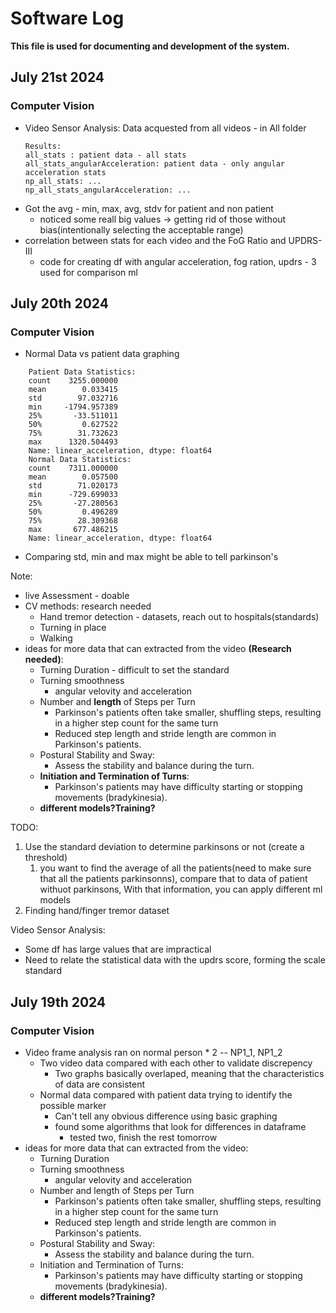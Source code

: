 # Software Log
**This file is used for documenting and development of the system.**

## July 21st 2024
### Computer Vision
* Video Sensor Analysis: Data acquested from all videos - in All folder
    ```
    Results:
    all_stats : patient data - all stats
    all_stats_angularAcceleration: patient data - only angular acceleration stats
    np_all_stats: ...
    np_all_stats_angularAcceleration: ...

    ```
* Got the avg - min, max, avg, stdv for patient and non patient
    * noticed some reall big values -> getting rid of those without bias(intentionally selecting the acceptable range)
* correlation between stats for each video and the FoG Ratio and UPDRS-III
    * code for creating df with angular acceleration, fog ration, updrs - 3 used for comparison ml

## July 20th 2024
### Computer Vision
* Normal Data vs patient data graphing
```
    Patient Data Statistics:
    count    3255.000000
    mean        0.033415
    std        97.032716
    min     -1794.957389
    25%       -33.511011
    50%         0.627522
    75%        31.732623
    max      1320.504493
    Name: linear_acceleration, dtype: float64
    Normal Data Statistics:
    count    7311.000000
    mean        0.057500
    std        71.020173
    min      -729.699033
    25%       -27.280563
    50%         0.496289
    75%        28.309368
    max       677.486215
    Name: linear_acceleration, dtype: float64
```
* Comparing std, min and max might be able to tell parkinson's

Note:
* live Assessment - doable
* CV methods: research needed
    * Hand tremor detection - datasets, reach out to hospitals(standards)
    * Turning in place
    * Walking 
* ideas for more data that can extracted from the video __(Research needed)__:
    - Turning Duration - difficult to set the standard
    - Turning smoothness
        - angular velovity and acceleration
    - Number and __length__ of Steps per Turn
        - Parkinson's patients often take smaller, shuffling steps, resulting in a higher step count for the same turn
        - Reduced step length and stride length are common in Parkinson's patients.
    - Postural Stability and Sway:
        - Assess the stability and balance during the turn.
    - __Initiation and Termination of Turns__:
        - Parkinson's patients may have difficulty starting or stopping movements (bradykinesia).
    * __different models?Training?__

TODO: 
1. Use the standard deviation to determine parkinsons or not (create a threshold)
    1. you want to find the average of all the patients(need to make sure that all the patients parkinsonns), compare that to data of patient withuot parkinsons, With that information, you can apply different ml models
2. Finding hand/finger tremor dataset

Video Sensor Analysis:
* Some df has large values that are impractical
* Need to relate the statistical data with the updrs score, forming the scale standard


## July 19th 2024
### Computer Vision  
* Video frame analysis ran on normal person * 2 -- NP1_1, NP1_2
    * Two video data compared with each other to validate discrepency 
        - Two graphs basically overlaped, meaning that the characteristics of data are consistent
    * Normal data compared with patient data trying to identify the possible marker
        - Can't tell any obvious difference using basic graphing 
        - found some algorithms that look for differences in dataframe
            - tested two, finish the rest tomorrow 
* ideas for more data that can extracted from the video:
    - Turning Duration
    - Turning smoothness
        - angular velovity and acceleration
    - Number and length of Steps per Turn
        - Parkinson's patients often take smaller, shuffling steps, resulting in a higher step count for the same turn
        - Reduced step length and stride length are common in Parkinson's patients.
    - Postural Stability and Sway:
        - Assess the stability and balance during the turn.
    - Initiation and Termination of Turns:
        - Parkinson's patients may have difficulty starting or stopping movements (bradykinesia).
    * __different models?Training?__